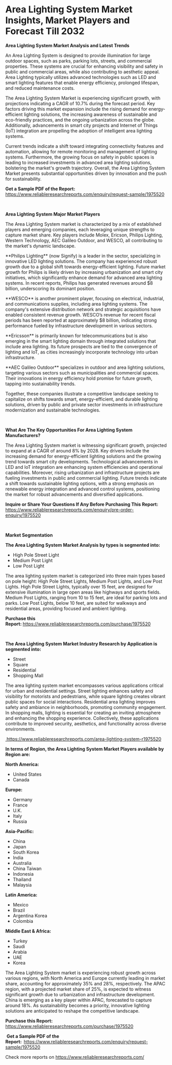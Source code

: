 <p><h1>Area Lighting System Market Insights, Market Players and Forecast Till 2032</h1></p><p><strong>Area Lighting System Market Analysis and Latest Trends</strong></p>
<p><p>An Area Lighting System is designed to provide illumination for large outdoor spaces, such as parks, parking lots, streets, and commercial properties. These systems are crucial for enhancing visibility and safety in public and commercial areas, while also contributing to aesthetic appeal. Area Lighting typically utilizes advanced technologies such as LED and smart lighting features that enable energy efficiency, prolonged lifespan, and reduced maintenance costs.</p><p>The Area Lighting System Market is experiencing significant growth, with projections indicating a CAGR of 10.7% during the forecast period. Key factors driving this market expansion include the rising demand for energy-efficient lighting solutions, the increasing awareness of sustainable and eco-friendly practices, and the ongoing urbanization across the globe. Additionally, advancements in smart city projects and Internet of Things (IoT) integration are propelling the adoption of intelligent area lighting systems.</p><p>Current trends indicate a shift toward integrating connectivity features and automation, allowing for remote monitoring and management of lighting systems. Furthermore, the growing focus on safety in public spaces is leading to increased investments in advanced area lighting solutions, bolstering the market's growth trajectory. Overall, the Area Lighting System Market presents substantial opportunities driven by innovation and the push for sustainability.</p></p>
<p><strong>Get a Sample PDF of the Report:&nbsp;</strong> <a href="https://www.reliableresearchreports.com/enquiry/request-sample/1975520?utm_campaign=2487&utm_medium=2&utm_source=Github&utm_content=ia&utm_term=10042025&utm_id=area-lighting-system">https://www.reliableresearchreports.com/enquiry/request-sample/1975520</a></p>
<p>&nbsp;</p>
<p><strong>Area Lighting System Major Market Players</strong></p>
<p><p>The Area Lighting System market is characterized by a mix of established players and emerging companies, each leveraging unique strengths to capture market share. Key players include Molex, Ericson, Philips Lighting, Western Technology, AEC Galileo Outdoor, and WESCO, all contributing to the market's dynamic landscape.</p><p>**Philips Lighting** (now Signify) is a leader in the sector, specializing in innovative LED lighting solutions. The company has experienced robust growth due to a global shift towards energy-efficient lighting. Future market growth for Philips is likely driven by increasing urbanization and smart city initiatives, which significantly enhance demand for advanced area lighting systems. In recent reports, Philips has generated revenues around $8 billion, underscoring its dominant position.</p><p>**WESCO** is another prominent player, focusing on electrical, industrial, and communications supplies, including area lighting systems. The company's extensive distribution network and strategic acquisitions have enabled consistent revenue growth. WESCO’s revenue for recent fiscal periods has been reported at approximately $8 billion, indicating strong performance fueled by infrastructure development in various sectors.</p><p>**Ericsson** is primarily known for telecommunications but is also emerging in the smart lighting domain through integrated solutions that include area lighting. Its future prospects are tied to the convergence of lighting and IoT, as cities increasingly incorporate technology into urban infrastructure.</p><p>**AEC Galileo Outdoor** specializes in outdoor and area lighting solutions, targeting various sectors such as municipalities and commercial spaces. Their innovations in energy efficiency hold promise for future growth, tapping into sustainability trends.</p><p>Together, these companies illustrate a competitive landscape seeking to capitalize on shifts towards smart, energy-efficient, and durable lighting solutions, driven by public and private sector investments in infrastructure modernization and sustainable technologies.</p></p>
<p>&nbsp;</p>
<p><strong>What Are The Key Opportunities For Area Lighting System Manufacturers?</strong></p>
<p><p>The Area Lighting System market is witnessing significant growth, projected to expand at a CAGR of around 8% by 2028. Key drivers include the increasing demand for energy-efficient lighting solutions and the growing trend towards smart city developments. Technological advancements in LED and IoT integration are enhancing system efficiencies and operational capabilities. Moreover, rising urbanization and infrastructure projects are fueling investments in public and commercial lighting. Future trends indicate a shift towards sustainable lighting options, with a strong emphasis on renewable energy integration and advanced control systems, positioning the market for robust advancements and diversified applications.</p></p>
<p><strong>Inquire or Share Your Questions If Any Before Purchasing This Report:</strong> <a href="https://www.reliableresearchreports.com/enquiry/pre-order-enquiry/1975520?utm_campaign=2487&utm_medium=2&utm_source=Github&utm_content=ia&utm_term=10042025&utm_id=area-lighting-system">https://www.reliableresearchreports.com/enquiry/pre-order-enquiry/1975520</a></p>
<p>&nbsp;</p>
<p><strong>Market Segmentation</strong></p>
<p><strong>The Area Lighting System Market Analysis by types is segmented into:</strong></p>
<p><ul><li>High Pole Street Light</li><li>Medium Post Light</li><li>Low Post Light</li></ul></p>
<p><p>The area lighting system market is categorized into three main types based on pole height: High Pole Street Lights, Medium Post Lights, and Low Post Lights. High Pole Street Lights, typically over 15 feet, are designed for extensive illumination in large open areas like highways and sports fields. Medium Post Lights, ranging from 10 to 15 feet, are ideal for parking lots and parks. Low Post Lights, below 10 feet, are suited for walkways and residential areas, providing focused and ambient lighting.</p></p>
<p><strong>Purchase this Report:&nbsp;</strong><a href="https://www.reliableresearchreports.com/purchase/1975520?utm_campaign=2487&utm_medium=2&utm_source=Github&utm_content=ia&utm_term=10042025&utm_id=area-lighting-system">https://www.reliableresearchreports.com/purchase/1975520</a></p>
<p>&nbsp;</p>
<p><strong>The Area Lighting System Market Industry Research by Application is segmented into:</strong></p>
<p><ul><li>Street</li><li>Square</li><li>Residential</li><li>Shopping Mall</li></ul></p>
<p><p>The area lighting system market encompasses various applications critical for urban and residential settings. Street lighting enhances safety and visibility for motorists and pedestrians, while square lighting creates vibrant public spaces for social interactions. Residential area lighting improves safety and ambiance in neighborhoods, promoting community engagement. In shopping malls, lighting is essential for creating an inviting atmosphere and enhancing the shopping experience. Collectively, these applications contribute to improved security, aesthetics, and functionality across diverse environments.</p></p>
<p><a href="https://www.reliableresearchreports.com/area-lighting-system-r1975520?utm_campaign=2487&utm_medium=2&utm_source=Github&utm_content=ia&utm_term=10042025&utm_id=area-lighting-system">&nbsp;https://www.reliableresearchreports.com/area-lighting-system-r1975520</a></p>
<p><strong>In terms of Region, the Area Lighting System Market Players available by Region are:</strong></p>
<p>
    <p> <strong> North America: </strong>
        <ul>
            <li>United States</li>
            <li>Canada</li>
        </ul>
        </p> 
    <p> <strong> Europe: </strong>
        <ul>
            <li>Germany</li>
            <li>France</li>
            <li>U.K.</li>
            <li>Italy</li>
            <li>Russia</li>
        </ul>
        </p> 
    <p> <strong> Asia-Pacific: </strong>
        <ul>
            <li>China</li>
            <li>Japan</li>
            <li>South Korea</li>
            <li>India</li>
            <li>Australia</li>
            <li>China Taiwan</li>
            <li>Indonesia</li>
            <li>Thailand</li>
            <li>Malaysia</li>
        </ul>
        </p> 
    <p> <strong> Latin America: </strong>
        <ul>
            <li>Mexico</li>
            <li>Brazil</li>
            <li>Argentina Korea</li>
            <li>Colombia</li>
        </ul>
        </p> 
    <p> <strong> Middle East & Africa: </strong>
        <ul>
            <li>Turkey</li>
            <li>Saudi</li>
            <li>Arabia</li>
            <li>UAE</li>
            <li>Korea</li>
        </ul>
    </p>
    </p>
<p><p>The Area Lighting System market is experiencing robust growth across various regions, with North America and Europe currently leading in market share, accounting for approximately 35% and 28%, respectively. The APAC region, with a projected market share of 25%, is expected to witness significant growth due to urbanization and infrastructure development. China is emerging as a key player within APAC, forecasted to capture around 18%. As sustainability becomes a priority, innovative lighting solutions are anticipated to reshape the competitive landscape.</p></p>
<p><strong>Purchase this Report: </strong><a href="https://www.reliableresearchreports.com/purchase/1975520?utm_campaign=2487&utm_medium=2&utm_source=Github&utm_content=ia&utm_term=10042025&utm_id=area-lighting-system">https://www.reliableresearchreports.com/purchase/1975520</a></p>
<p>&nbsp;<strong>Get a Sample PDF of the Report:&nbsp;&nbsp;</strong><a href="https://www.reliableresearchreports.com/enquiry/request-sample/1975520?utm_campaign=2487&utm_medium=2&utm_source=Github&utm_content=ia&utm_term=10042025&utm_id=area-lighting-system">https://www.reliableresearchreports.com/enquiry/request-sample/1975520</a></p>
<p><strong></strong></p>
<p>Check more reports on <a href="https://www.reliableresearchreports.com/?utm_campaign=2487&utm_medium=2&utm_source=Github&utm_content=ia&utm_term=10042025&utm_id=area-lighting-system">https://www.reliableresearchreports.com/</a></p>